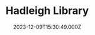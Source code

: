 ---
date: 2023-12-09T15:30:49.000Z
title: Hadleigh Library
latitude: 52.04247690042454
longitude: 0.9546660522905999
category: checkin
---